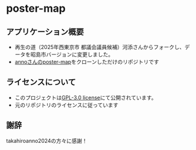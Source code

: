 # poster-map
## アプリケーション概要
* 再生の道（2025年西東京市 都議会議員候補）河添さんからフォークし、データを昭島市バージョンに変更しました。
*  [annoさんのposter-map](https://github.com/takahiroanno2024/poster-map/)をクローンしただけのリポジトリです

## ライセンスについて
* このプロジェクトは[GPL-3.0 license](https://github.com/takahiroanno2024/anno-ai-avatar?tab=GPL-3.0-1-ov-file)にて公開されています。
* 元のリポジトリのライセンスに従っています

## 謝辞
takahiroanno2024の方々に感謝！
